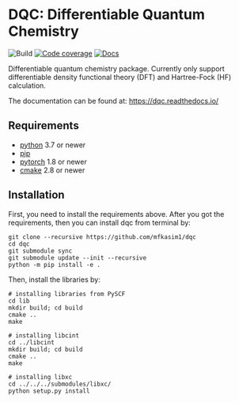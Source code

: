 # DQC: Differentiable Quantum Chemistry

![Build](https://img.shields.io/github/workflow/status/mfkasim1/dqc/ci?style=flat-square)
[![Code coverage](https://img.shields.io/codecov/c/github/mfkasim1/dqc?style=flat-square)](https://app.codecov.io/gh/mfkasim1/dqc)
[![Docs](https://img.shields.io/readthedocs/dqc?style=flat-square)](https://dqc.readthedocs.io/)

Differentiable quantum chemistry package.
Currently only support differentiable density functional theory (DFT)
and Hartree-Fock (HF) calculation.

The documentation can be found at: https://dqc.readthedocs.io/

## Requirements

* [python](https://www.python.org) 3.7 or newer
* [pip](https://pip.pypa.io/en/stable/installing/)
* [pytorch](https://pytorch.org) 1.8 or newer
* [cmake](https://cmake.org/) 2.8 or newer

## Installation

First, you need to install the requirements above.
After you got the requirements, then you can install dqc from terminal by:

    git clone --recursive https://github.com/mfkasim1/dqc
    cd dqc
    git submodule sync
    git submodule update --init --recursive
    python -m pip install -e .

Then, install the libraries by:

    # installing libraries from PySCF
    cd lib
    mkdir build; cd build
    cmake ..
    make

    # installing libcint
    cd ../libcint
    mkdir build; cd build
    cmake ..
    make

    # installing libxc
    cd ../../../submodules/libxc/
    python setup.py install
